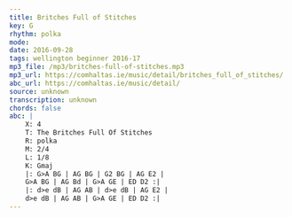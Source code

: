 ```yaml
---
title: Britches Full of Stitches
key: G
rhythm: polka
mode: 
date: 2016-09-28
tags: wellington beginner 2016-17
mp3_file: /mp3/britches-full-of-stitches.mp3
mp3_url: https://comhaltas.ie/music/detail/britches_full_of_stitches/
abc_url: https://comhaltas.ie/music/detail/
source: unknown
transcription: unknown
chords: false
abc: |
    X: 4
    T: The Britches Full Of Stitches
    R: polka
    M: 2/4
    L: 1/8
    K: Gmaj
    |: G>A BG | AG BG | G2 BG | AG E2 |
    G>A BG | AG Bd | G>A GE | ED D2 :|
    |: d>e dB | AG AB | d>e dB | AG E2 |
    d>e dB | AG AB | G>A GE | ED D2 :|
---
```


